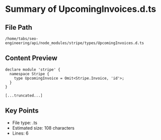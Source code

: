 # Summary of UpcomingInvoices.d.ts
  
## File Path
`/home/tabs/seo-engineering/api/node_modules/stripe/types/UpcomingInvoices.d.ts`

## Content Preview
```
declare module 'stripe' {
  namespace Stripe {
    type UpcomingInvoice = Omit<Stripe.Invoice, 'id'>;
  }
}

[...truncated...]
```

## Key Points
- File type: .ts
- Estimated size: 108 characters
- Lines: 6
